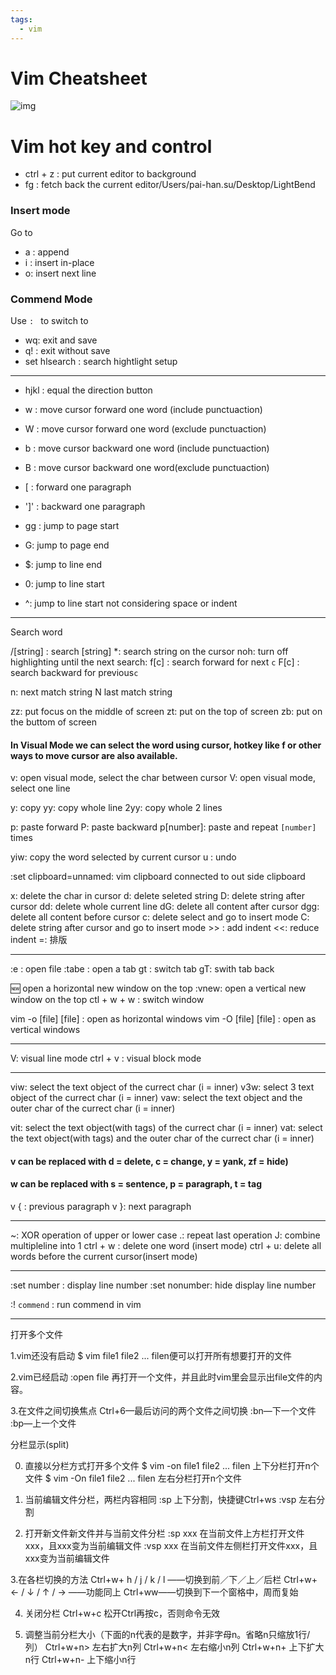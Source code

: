 ```yaml
---
tags: 
  - vim
---
```


# Vim Cheatsheet

![img](https://slack-imgs.com/?c=1&o1=ro&url=https%3A%2F%2Fi.redd.it%2Fqk1hw5l34ke81.jpg)

# Vim hot key and control

- ctrl + z : put current editor to background
- fg : fetch back the current editor/Users/pai-han.su/Desktop/LightBend

### Insert mode

Go to 

- a : append
- i : insert in-place
- o: insert next line



### Commend Mode

Use `: ` to switch to 

- wq: exit and save
- q! : exit without save
- set hlsearch : search hightlight setup
---
- hjkl : equal the direction button 
- w :  move cursor forward one word (include punctuaction)
- W :  move cursor forward one word (exclude punctuaction)
- b :  move cursor backward one word (include punctuaction)
- B :  move cursor backward one word(exclude punctuaction)

- [ : forward one paragraph
-  ']' : backward one paragraph 

- gg : jump to page start
-  G: jump to page end

- $: jump to line end
-  0: jump to line start
-  ^: jump to line start not considering space or indent 

---
Search word

/[string] : search [string]
*: search string on the cursor
noh: turn off highlighting until the next search:
f[c] : search forward for next `c`
F[c] : search backward for previous`c`

n: next match string
N last match string

zz: put focus on the middle of screen
zt: put on the top of screen
zb: put on the buttom of screen

#### In Visual Mode we can select the word using cursor, hotkey like f or other ways to move cursor are also available.

v: open visual mode, select the char between cursor
V: open visual mode, select one line

y: copy 
yy: copy whole line
2yy: copy whole 2 lines

p: paste forward
P: paste backward
p[number]: paste and repeat `[number]` times 

yiw: copy the word selected by current cursor
u : undo

:set clipboard=unnamed: vim clipboard connected to out side clipboard

x: delete the char in cursor
d: delete seleted string 
D: delete string after cursor
dd: delete whole current line
dG: delete all content after cursor
dgg:  delete all content before cursor
c: delete select and go to insert mode
C: delete string after cursor and go to insert mode
\>> : add indent
\<<: reduce indent 
\=: 排版

---

:e : open file
:tabe : open a tab
gt : switch tab
gT: swith tab back

:new: open a horizontal new window on the top
:vnew: open a vertical new window on the top
ctl + w + w : switch window 

vim -o [file] [file] : open as horizontal windows
vim -O [file] [file] : open as vertical windows

---

V: visual line mode
ctrl + v : visual block mode

---

viw: select the text object of the currect char (i = inner)
v3w: select 3 text object of the currect char (i = inner)
vaw: select the text object and  the outer char of the currect char (i = inner)

vit: select the text object(with tags) of the currect char (i = inner)
vat: select the text object(with tags) and  the outer char of the currect char (i = inner)


#### v can be replaced with  d = delete, c = change, y = yank, zf = hide)

#### w can be replaced with s = sentence,  p = paragraph, t = tag 


v { : previous paragraph
v }: next paragraph

---
~:  XOR operation of upper or lower case
.: repeat last operation
J: combine multipleline into 1
ctrl + w : delete one word (insert mode)
ctrl + u: delete all words before the current cursor(insert mode)

---
:set number : display line number
:set nonumber: hide	 display line number

:! `commend` : run commend in vim

---
打开多个文件

1.vim还没有启动
  $ vim file1 file2 ... filen便可以打开所有想要打开的文件

2.vim已经启动
  :open file     再打开一个文件，并且此时vim里会显示出file文件的内容。

3.在文件之间切换焦点
  Ctrl+6—最后访问的两个文件之间切换
  :bn—下一个文件
  :bp—上一个文件


分栏显示(split)

0. 直接以分栏方式打开多个文件
 $ vim -on file1 file2 ... filen      上下分栏打开n个文件
    $ vim -On file1 file2 ... filen      左右分栏打开n个文件

1. 当前编辑文件分栏，两栏内容相同
    :sp      上下分割，快捷键Ctrl+ws
    :vsp    左右分割

2. 打开新文件新文件并与当前文件分栏
    :sp xxx  在当前文件上方栏打开文件xxx，且xxx变为当前编辑文件
    :vsp xxx  在当前文件左侧栏打开文件xxx，且xxx变为当前编辑文件

3.在各栏切换的方法
Ctrl+w+   h / j  / k /  l   ——切换到前／下／上／后栏
Ctrl+w+ ← / ↓ / ↑  / →  ——功能同上
Ctrl+ww——切换到下一个窗格中，周而复始

4. 关闭分栏
Ctrl+w+c         松开Ctrl再按c，否则命令无效

5. 调整当前分栏大小（下面的n代表的是数字，并非字母n。省略n只缩放1行/列）
Ctrl+w+n>      左右扩大n列
Ctrl+w+n<      左右缩小n列
Ctrl+w+n+      上下扩大n行
Ctrl+w+n-      上下缩小n行